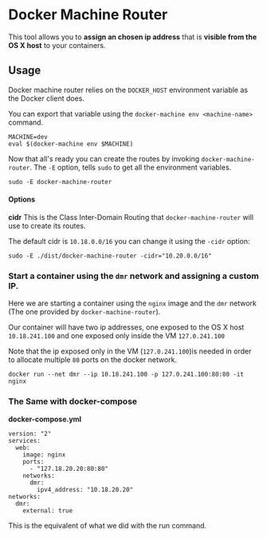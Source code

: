 # Docker Machine Router

This tool allows you to **assign an chosen ip address** that is **visible from the OS X host** to your containers.

## Usage

Docker machine router relies on the `DOCKER_HOST` environment variable as the Docker client does.

You can export that variable using the `docker-machine env <machine-name>` command.

```
MACHINE=dev
eval $(docker-machine env $MACHINE)
```

Now that all's ready you can create the routes by invoking `docker-machine-router`.
The `-E` option, tells `sudo` to get all the environment variables.

```
sudo -E docker-machine-router
```

#### Options

**cidr**
This is the Class Inter-Domain Routing that `docker-machine-router` will use to create its routes.

The default cidr is `10.18.0.0/16` you can change it using the `-cidr` option:

```
sudo -E ./dist/docker-machine-router -cidr="10.20.0.0/16"
```

### Start a container using the `dmr` network and assigning a custom IP.

Here we are starting a container using the `nginx` image and the `dmr` network (The one provided by `docker-machine-router`).

Our container will have two ip addresses, one exposed to the OS X host `10.18.241.100` and one exposed only inside the VM `127.0.241.100`

Note that the ip exposed only in the VM  (`127.0.241.100`)is needed in order to allocate multiple `80` ports on the docker network.

```
docker run --net dmr --ip 10.18.241.100 -p 127.0.241.100:80:80 -it nginx
```

### The Same with docker-compose

**docker-compose.yml**

```
version: "2"
services:
  web:
    image: nginx
    ports:
      - "127.18.20.20:80:80"
    networks:
      dmr:
        ipv4_address: "10.18.20.20"
networks:
  dmr:
    external: true
```

This is the equivalent of what we did with the run command.
